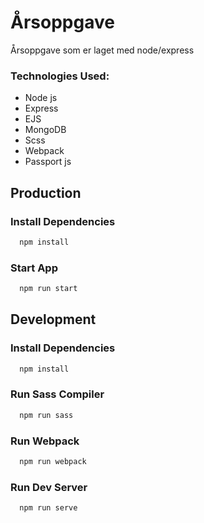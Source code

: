 # Årsoppgave

Årsoppgave som er laget med node/express

### Technologies Used:
- Node js
- Express
- EJS
- MongoDB
- Scss
- Webpack
- Passport js

## Production

### Install Dependencies
```bash
  npm install
```

### Start App
```bash
  npm run start
```

## Development

### Install Dependencies
```bash
  npm install
```

### Run Sass Compiler
```bash
  npm run sass
```

### Run Webpack
```bash
  npm run webpack
```

### Run Dev Server
```bash
  npm run serve
```